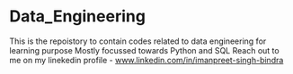# Data_Engineering
This is the repoistory to contain codes related to data engineering for learning purpose
Mostly focussed towards Python and SQL
Reach out to me on my linekedin profile - www.linkedin.com/in/imanpreet-singh-bindra

